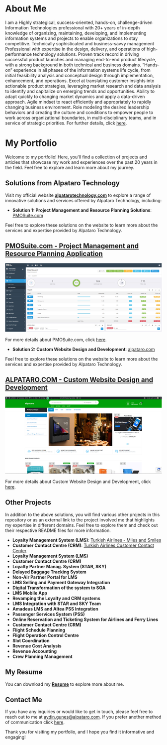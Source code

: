 # About Me

I am a Highly strategical, success-oriented, hands-on, challenge-driven Information Technologies professional with 20+ years of in-depth knowledge of organizing, maintaining, developing, and implementing information systems and projects to enable organizations to stay competitive. Technically sophisticated and business-savvy management Professional with expertise in the design, delivery, and operations of high-performance technology solutions. Proven track record in driving successful product launches and managing end-to-end product lifecycle, with a strong background in both technical and business domains. “Hands-on” experience in all phases of the information systems life cycle, from initial feasibility analysis and conceptual design through implementation, enhancement, and operations. Excel at translating customer insights into actionable product strategies, leveraging market research and data analysis to identify and capitalize on emerging trends and opportunities. Ability to adapt quickly to changing market dynamics and apply a data-driven approach. Agile mindset to react efficiently and appropriately to rapidly changing business environment. Role modeling the desired leadership behaviors and creating the culture and conditions to empower people to work across organizational boundaries, in multi-disciplinary teams, and in service of strategic priorities. For further details, click [here](about.md).

# My Portfolio

Welcome to my portfolio! Here, you'll find a collection of projects and articles that showcase my work and experiences over the past 20 years in the field. Feel free to explore and learn more about my journey. 

## Solutions from Alpataro Technology

Visit my official website **[alpatarotechnology.com](https://www.alpatarotechnology.com)** to explore a range of innovative solutions and services offered by Alpataro Technology, including:

- **Solution 1: Project Management and Resource Planning Solutions**: [PMOSuite.com](projects/pmosuite/README.md)

Feel free to explore these solutions on the website to learn more about the services and expertise provided by Alpataro Technology.

## [PMOSuite.com - Project Management and Resource Planning Application](projects/pmosuite/README.md)

![PMOSuite.com Screenshot](projects/pmosuite/screenshots/pmosuite_0.png)

For more details about PMOSuite.com, click [here](projects/pmosuite/README.md).

- **Solution 2: Custom Website Design and Development**: [alpataro.com](projects/custom-website-design-and-development/README.md)

Feel free to explore these solutions on the website to learn more about the services and expertise provided by Alpataro Technology.

## [ALPATARO.COM -  Custom Website Design and Development](projects/custom-website-design-and-development/README.md)

![alpataro.com Screenshot](projects/custom-website-design-and-development/screenshots/marketplace_03.png)

For more details about  Custom Website Design and Development, click [here](projects/custom-website-design-and-development/README.md).

## Other Projects

In addition to the above solutions, you will find various other projects in this repository or as an external link to the project involved me that highlights my expertise in different domains. Feel free to explore them and check out their respective README files for more information.
<!--
- **IoT**: [IoT Project](projects/iot-project/README.md)
- **B2B Integration**: [B2B Integration Project](projects/b2b-integration/README.md)
-->
- **Loyalty Management System (LMS)**: [Turkish Airlines - Miles and Smiles](https://www.turkishairlines.com/en-int/miles-and-smiles/)
- **Customer Contact Centre (CRM)**: [Turkish Airlines Customer Contact Center](https://www.turkishairlines.com/en-int/any-questions/customer-relations/feedback/)
- **Loyalty Management System (LMS)**
- **Customer Contact Centre (CRM)**
- **Loyalty Partner Manag. System (STAR, SKY)**
- **Delayed Baggage Tracking System**
- **Non-Air Partner Portal for LMS**
- **LMS Selling and Payment Gateway Integration**
- **Digital Transformation of the system to SOA**
- **LMS Mobile App**
- **Revamping the Loyalty and CRM systems**
- **LMS Integration with STAR and SKY Team**
- **Amadeus LMS and Altea PSS Integration**
- **Passenger Services System (PSS)**
- **Online Reservation and Ticketing System for Airlines and Ferry Lines**
- **Customer Contact Centre (CRM)**
- **Flight Schedule Planning**
- **Flight Operation Control Centre**
- **Slot Coordination**
- **Revenue Cost Analysis**
- **Revenue Accounting**
- **Crew Planning Management**

<!--
## Blog

I also share my thoughts and experiences through blog posts and articles. Check out the [blog](blog/) section to read about various topics related to project management, software development, and more.
-->
## My Resume

You can download my **[Resume](resume/AydinGunes_Resume.pdf)** to explore more about me.

## Contact Me

If you have any inquiries or would like to get in touch, please feel free to reach out to me at [aydin.gunes@alpataro.com](mailto:aydin.gunes@alpataro.com).
If you prefer another method of communication click [here](contact.md). 

Thank you for visiting my portfolio, and I hope you find it informative and engaging!
